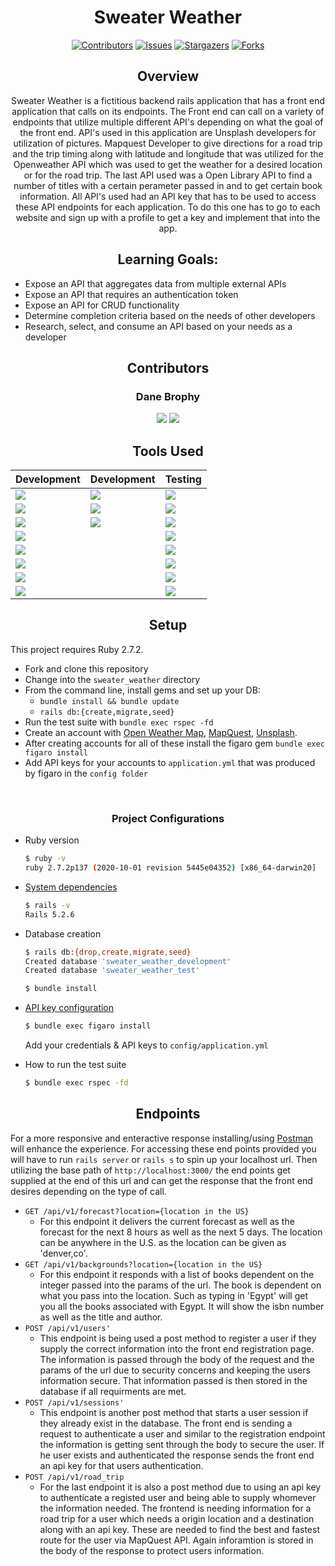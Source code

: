 <div align="center">

# Sweater Weather
[![Contributors][contributors-shield]][contributors-url]
[![Issues][issues-shield]][issues-url]
[![Stargazers][stars-shield]][stars-url]
[![Forks][forks-shield]][forks-url]

## Overview

Sweater Weather is a fictitious backend rails application that has a front end application that calls on its endpoints. The Front end can call on a variety of endpoints that utilize multiple different API's depending on what the goal of the front end. API's used in this application are Unsplash developers for utilization of pictures. Mapquest Developer to give directions for a road trip and the trip timing along with latitude and longitude that was utilized for the Openweather API which was used to get the weather for a desired location or for the road trip. The last API used was a Open Library API to find a number of titles with a certain perameter passed in and to get certain book information. All API's used had an API key that has to be used to access these API endpoints for each application. To do this one has to go to each website and sign up with a profile to get a key and implement that into the app.

## Learning Goals:
</div>

- Expose an API that aggregates data from multiple external APIs
- Expose an API that requires an authentication token
- Expose an API for CRUD functionality
- Determine completion criteria based on the needs of other developers
- Research, select, and consume an API based on your needs as a developer

<div align="center">

  ## Contributors

### Dane Brophy

[<img src="https://img.shields.io/badge/GitHub-181717.svg?&style=flaste&logo=github&logoColor=white" />](https://github.com/danembb)
[<img src= "https://img.shields.io/badge/in-LinkedIn-blue" />](https://www.linkedin.com/in/dane-brophy/)

## Tools Used

|Development|Development|Testing
|--- |--- |--- |
|[<img src="https://img.shields.io/badge/Ruby-CC0000.svg?&style=flaste&logo=ruby&logoColor=white" />](https://www.ruby-lang.org/en/downloads/)|[<img src="https://img.shields.io/badge/Git-F05032.svg?&style=flaste&logo=git&logoColor=white" />](https://git-scm.com/book/en/v2/Getting-Started-First-Time-Git-Setup)|[ <img src="https://img.shields.io/badge/rspec-b81818.svg?&style=flaste&logo=rubygems&logoColor=white" />](https://github.com/rspec/rspec-rails)
|[ <img src="https://img.shields.io/badge/Ruby%20On%20Rails-b81818.svg?&style=flat&logo=rubyonrails&logoColor=white" />](https://rubygems.org/gems/rails/versions/5.2.6)|[<img src="https://img.shields.io/badge/GitHub-181717.svg?&style=flaste&logo=github&logoColor=white" />](https://desktop.github.com/)|[<img src="https://img.shields.io/badge/capybara-b81818.svg?&style=flaste&logo=rubygems&logoColor=white" />](https://github.com/teamcapybara/capybara)
|[<img src="https://img.shields.io/badge/pry-b81818.svg?&style=flaste&logo=rubygems&logoColor=white" />](https://rubygems.org/gems/pry/versions/0.10.3)|[<img src="https://img.shields.io/badge/Atom-66595C.svg?&style=flaste&logo=atom&logoColor=white" />](https://atom.io/)|[<img src="https://img.shields.io/badge/webmock-b81818.svg?&style=flaste&logo=rubygems&logoColor=white" />](https://github.com/bblimke/webmock)
|[<img src="https://img.shields.io/badge/sql-postgreSQL-green"/>](https://www.postgresql.org/)||[<img src="https://img.shields.io/badge/-VCR-lightgrey"/>](https://github.com/vcr/vcr)
|[<img src="https://img.shields.io/badge/-Postico-yellowgreen"/>](https://eggerapps.at/postico/)||[<img src="https://img.shields.io/badge/launchy-b81818.svg?&style=flaste&logo=rubygems&logoColor=white" />](https://rubygems.org/gems/launchy/versions/2.4.3)
|[<img src="https://img.shields.io/badge/Postman-FF6E4F.svg?&style=flat&logo=postman&logoColor=white" />](https://www.postman.com/product/rest-client/)||[<img src="https://img.shields.io/badge/-FactoryBot-green"/>](https://github.com/thoughtbot/factory_bot)
|[<img src="https://img.shields.io/badge/-Figaro-yellow"/>](https://github.com/laserlemon/figaro)||[<img src="https://img.shields.io/badge/-Faker-blue"/>](https://github.com/faker-ruby/faker)
|[<img src="https://img.shields.io/badge/faraday-b81818.svg?&style=flaste&logo=rubygems&logoColor=white" />](https://github.com/lostisland/faraday)||[<img src="https://img.shields.io/badge/simplecov-b81818.svg?&style=flaste&logo=rubygems&logoColor=white" />](https://rubygems.org/gems/simplecov/versions/0.12.0)|


</div>

<div align="center">

## Setup

</div>

This project requires Ruby 2.7.2.

 * Fork and clone this repository
 * Change into the `sweater_weather` directory
 * From the command line, install gems and set up your DB:
     * `bundle install && bundle update`
     * `rails db:{create,migrate,seed}`
 * Run the test suite with `bundle exec rspec -fd`
 * Create an account with [Open Weather Map](https://openweathermap.org/api/one-call-api), [MapQuest](https://developer.mapquest.com/documentation/geocoding-api/), [Unsplash](https://unsplash.com/developers).
 * After creating accounts for all of these install the figaro gem `bundle exec figaro install`
 * Add API keys for your accounts to `application.yml` that was produced by figaro in the `config folder`
<br>
<div align="center">
  
### Project Configurations
</div>

  * Ruby version
      ```bash
      $ ruby -v
      ruby 2.7.2p137 (2020-10-01 revision 5445e04352) [x86_64-darwin20]
      ```

  * [System dependencies](https://github.com/prekinder/frontend/blob/main/Gemfile)
      ```bash
      $ rails -v
      Rails 5.2.6
      ```

  * Database creation
      ```bash
      $ rails db:{drop,create,migrate,seed}
      Created database 'sweater_weather_development'
      Created database 'sweater_weather_test'
      ```

      ```bash
      $ bundle install
      ```

  * [API key configuration](https://github.com/laserlemon/figaro)
      ```bash
      $ bundle exec figaro install
      ```
      Add your credentials & API keys to `config/application.yml`

  * How to run the test suite
      ```bash
      $ bundle exec rspec -fd
      ```
<div align="center">
  
## Endpoints
</div>

For a more responsive and enteractive response installing/using [Postman](https://www.postman.com/) will enhance the experience. For accessing these end points provided you will have to run `rails server` or `rails s` to spin up your localhost url. Then utilizing the base path of `http://localhost:3000/` the end points get supplied at the end of this url and can get the response that the front end desires depending on the type of call.

- `GET /api/v1/forecast?location={location in the US}`
  - For this endpoint it delivers the current forecast as well as the forecast for the next 8 hours as well as the next 5 days. The location can be anywhere in the U.S. as the location can be given as 'denver,co'.
- `GET /api/v1/backgrounds?location={location in the US}`
  - For this endpoint it responds with a list of books dependent on the integer passed into the params of the url. The book is dependent on what you pass into the location. Such as typing in 'Egypt' will get you all the books associated with Egypt. It will show the isbn number as well as the title and author.
- `POST /api/v1/users'`
  - This endpoint is being used a post method to register a user if they supply the correct information into the front end registration page. The information is passed through the body of the request and the params of the url due to security concerns and keeping the users information secure. That information passed is then stored in the database if all requirments are met.
- `POST /api/v1/sessions'`
  - This endpoint is another post method that starts a user session if they already exist in the database. The front end is sending a request to authenticate a user and similar to the registration endpoint the information is getting sent through the body to secure the user. If he user exists and authenticated the response sends the front end an api key for that users authentication.
- `POST /api/v1/road_trip`
  - For the last endpoint it is also a post method due to using an api key to authenticate a registed user and being able to supply whomever the information needed. The frontend is needing information for a road trip for a user which needs a origin location and a destination along with an api key. These are needed to find the best and fastest route for the user via MapQuest API. Again inforamtion is stored in the body of the response to protect users information.


<!-- MARKDOWN LINKS & IMAGES -->

[contributors-shield]: https://img.shields.io/github/contributors/danembb/sweater_weather.svg?style=flat-square
[contributors-url]: https://github.com/danembb/sweater_weather/graphs/contributors
[forks-shield]: https://img.shields.io/github/forks/danembb/sweater_weather.svg?style=flat-square
[forks-url]: https://github.com/danembb/sweater_weather/network/members
[stars-shield]: https://img.shields.io/github/stars/danembb/sweater_weather.svg?style=flat-square
[stars-url]: https://github.com/danembb/sweater_weather/stargazers
[issues-shield]: https://img.shields.io/github/issues/danembb/sweater_weather.svg?style=flat-square
[issues-url]: https://github.com/danembb/sweater_weather/issues
[build-badge]: https://img.shields.io/circleci/build/github/danembb/sweater_weather?style=flat-square
